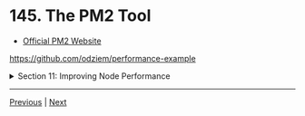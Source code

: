 # 145. The PM2 Tool

-   [Official PM2 Website](https://pm2.keymetrics.io/)

https://github.com/odziem/performance-example


<details>
  <summary> Section 11: Improving Node Performance </summary>

  - [Codebase: performance-example](../src/s11_performance-example/)

</details>

---

[Previous](./144_Load-Balancing.md) | [Next](./146_Using-PM2-To-Create-Clusters.md)